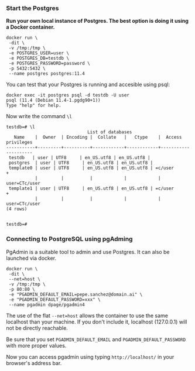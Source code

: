 ### Start the Postgres

**Run your own local instance of Postgres. The best option is doing it using a Docker container.**

```
docker run \
 -dit \
 -v /tmp:/tmp \
 -e POSTGRES_USER=user \
 -e POSTGRES_DB=testdb \
 -e POSTGRES_PASSWORD=password \
 -p 5432:5432 \
 --name postgres postgres:11.4
```

You can test that your Postgres is running and accesible using psql:
```
docker exec -it postgres psql -d testdb -U user
psql (11.4 (Debian 11.4-1.pgdg90+1))
Type "help" for help.
```

Now write the command ```\l```
```
testdb=# \l
                               List of databases
   Name    |  Owner  | Encoding |  Collate   |   Ctype    |  Access privileges  
-----------+---------+----------+------------+------------+---------------------
 testdb   | user | UTF8     | en_US.utf8 | en_US.utf8 | 
 postgres  | user | UTF8     | en_US.utf8 | en_US.utf8 | 
 template0 | user | UTF8     | en_US.utf8 | en_US.utf8 | =c/user         +
           |         |          |            |            | user=CTc/user
 template1 | user | UTF8     | en_US.utf8 | en_US.utf8 | =c/user         +
           |         |          |            |            | user=CTc/user
(4 rows)


testdb=# 
```

### Connecting to PostgreSQL using pgAdming
PgAdmin is a suitable tool to admin and use Postgres. It can also be launched via docker.

```
docker run \
 -dit \
 --net=host \
 -v /tmp:/tmp \
 -p 80:80 \
 -e "PGADMIN_DEFAULT_EMAIL=pepe.sanchez@domain.ai" \
 -e "PGADMIN_DEFAULT_PASSWORD=xxx" \
 --name pgadmin dpage/pgadmin4
```

The use of the flat ```--net=host``` allows the container to use the same localhost than your machine. If you don't include it, localhost (127.0.0.1) will not be directly reachable.

Be sure that you set ```PGADMIN_DEFAULT_EMAIL``` and ```PGADMIN_DEFAULT_PASSWORD``` with more proper values.

Now you can access pgadmin using typing ```http://localhost/``` in your browser's address bar.
